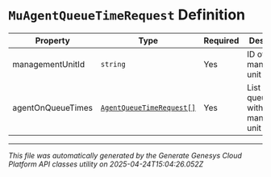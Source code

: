 # `MuAgentQueueTimeRequest` Definition

| Property | Type | Required | Description |
|----------|------|----------|-------------|
| managementUnitId | `string` | Yes | ID of the management unit |
| agentOnQueueTimes | [`AgentQueueTimeRequest[]`](agentqueuetimerequest-definition.md) | Yes | List of Agent queue times within the management unit |

---

*This file was automatically generated by the Generate Genesys Cloud Platform API classes utility on 2025-04-24T15:04:26.052Z*